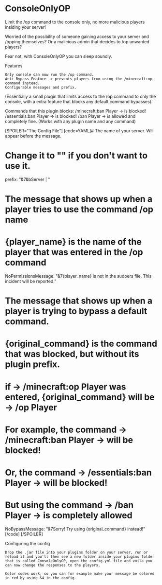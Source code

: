 # ConsoleOnlyOP
Limit the /op command to the console only, no more malicious players insiding your server!

Worried of the possibility of someone gaining access to your server and /opping themselves? Or a malicious admin that decides to /op unwanted players?

Fear not, with ConsoleOnlyOP you can sleep soundly.

Features

    Only console can now run the /op command.
    Anti Bypass Feature -> prevents players from using the /minecraft:op command instead.
    Configurable messages and prefix.

(Essentially a small plugin that limits access to the /op command to only the console, with a extra feature that blocks any default command bypasses).

Commands that this plugin blocks:
/minecraft:ban Player -> is blocked!
/essentials:ban Player -> is blocked!
/ban Player -> is allowed and completely fine.
(Works with any plugin name and any command)

[SPOILER="The Config File"]
[code=YAML]# The name of your server. Will appear before the message.
# Change it to "" if you don't want to use it.
prefix: "&7&bServer | "

# The message that shows up when a player tries to use the command /op name
# {player_name} is the name of the player that was entered in the /op command
NoPermissionsMessage: "&7{player_name} is not in the sudoers file. This incident will be reported."

# The message that shows up when a player is trying to bypass a default command.
# {original_command} is the command that was blocked, but without its plugin prefix.
# if -> /minecraft:op Player was entered, {original_command} will be -> /op Player

# For example, the command -> /minecraft:ban Player -> will be blocked!
# Or, the command -> /essentials:ban Player -> will be blocked!
# But using the command -> /ban Player -> is completely allowed
NoBypassMessage: "&7Sorry! Try using {original_command} instead!"[/code]
[/SPOILER]

Configuring the config

    Drop the .jar file into your plugins folder on your server, run or reload it and you'll then see a new folder inside your plugins folder that is called ConsoleOnlyOP, open the config.yml file and voila you can now change the responses to the players.

    Color codes work, so you can for example make your message be colored in red by using &4 in the config.
